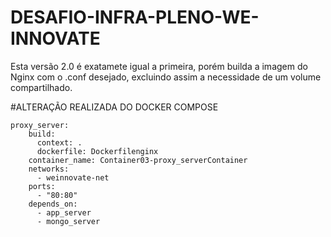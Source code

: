 DESAFIO-INFRA-PLENO-WE-INNOVATE
===============================

Esta versão 2.0 é exatamete igual a primeira, porém builda a imagem do Nginx com o .conf desejado, excluindo assim a necessidade de um volume compartilhado.


#ALTERAÇÃO REALIZADA DO DOCKER COMPOSE 

```
proxy_server:
    build:
      context: .
      dockerfile: Dockerfilenginx
    container_name: Container03-proxy_serverContainer
    networks:
      - weinnovate-net
    ports:
      - "80:80"
    depends_on:
      - app_server
      - mongo_server


